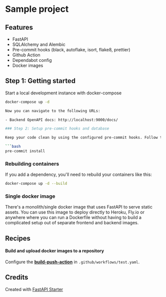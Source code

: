 # Sample project

## Features

- FastAPI
- SQLAlchemy and Alembic
- Pre-commit hooks (black, autoflake, isort, flake8, prettier)
- Github Action
- Dependabot config
- Docker images


## Step 1: Getting started

Start a local development instance with docker-compose

```bash
docker-compose up -d

Now you can navigate to the following URLs:

- Backend OpenAPI docs: http://localhost:9000/docs/

### Step 2: Setup pre-commit hooks and database

Keep your code clean by using the configured pre-commit hooks. Follow the [instructions here to install pre-commit](https://pre-commit.com/). Once pre-commit is installed, run this command to install the hooks into your git repository:

```bash
pre-commit install
```

### Rebuilding containers

If you add a dependency, you'll need to rebuild your containers like this:

```bash
docker-compose up -d --build
```

### Single docker image

There's a monolith/single docker image that uses FastAPI to serve static assets. You can use this image to deploy directly to Heroku, Fly.io or anywhere where you can run a Dockerfile without having to build a complicated setup out of separate frontend and backend images.

## Recipes

#### Build and upload docker images to a repository

Configure the [**build-push-action**](https://github.com/marketplace/actions/build-and-push-docker-images) in `.github/workflows/test.yaml`.

## Credits

Created with [FastAPI Starter](https://github.com/gaganpreet/fastapi-starter)
